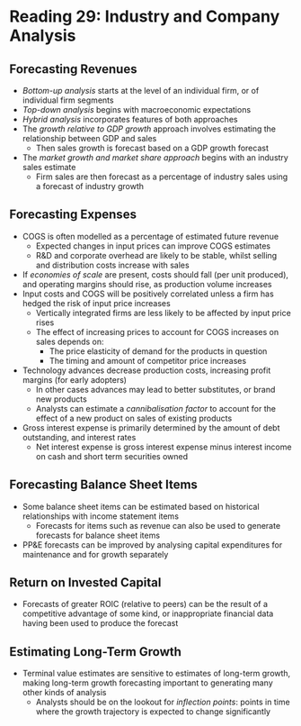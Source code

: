 # Reading 29: Industry and Company Analysis

## Forecasting Revenues

- *Bottom-up analysis* starts at the level of an individual firm, or of individual firm segments
- *Top-down analysis* begins with macroeconomic expectations
- *Hybrid analysis* incorporates features of both approaches
- The *growth relative to GDP growth* approach involves estimating the relationship between GDP and sales
  - Then sales growth is forecast based on a GDP growth forecast
- The *market growth and market share approach* begins with an industry sales estimate
  - Firm sales are then forecast as a percentage of industry sales using a forecast of industry growth

## Forecasting Expenses

- COGS is often modelled as a percentage of estimated future revenue
  - Expected changes in input prices can improve COGS estimates
  - R&D and corporate overhead are likely to be stable, whilst selling and distribution costs increase with sales
- If *economies of scale* are present, costs should fall (per unit produced), and operating margins should rise, as production volume increases
- Input costs and COGS will be positively correlated unless a firm has hedged the risk of input price increases
  - Vertically integrated firms are less likely to be affected by input price rises
  - The effect of increasing prices to account for COGS increases on sales depends on:
    - The price elasticity of demand for the products in question
    - The timing and amount of competitor price increases
- Technology advances decrease production costs, increasing profit margins (for early adopters)
  - In other cases advances may lead to better substitutes, or brand new products
  - Analysts can estimate a *cannibalisation factor* to account for the effect of a new product on sales of existing products
- Gross interest expense is primarily determined by the amount of debt outstanding, and interest rates
  - Net interest expense is gross interest expense minus interest income on cash and short term securities owned

## Forecasting Balance Sheet Items

- Some balance sheet items can be estimated based on historical relationships with income statement items
  - Forecasts for items such as revenue can also be used to generate forecasts for balance sheet items
- PP&E forecasts can be improved by analysing capital expenditures for maintenance and for growth separately

## Return on Invested Capital

- Forecasts of greater ROIC (relative to peers) can be the result of a competitive advantage of some kind, or inappropriate financial data having been used to produce the forecast

## Estimating Long-Term Growth

- Terminal value estimates are sensitive to estimates of long-term growth, making long-term growth forecasting important to generating many other kinds of analysis
  - Analysts should be on the lookout for *inflection points*: points in time where the growth trajectory is expected to change significantly